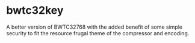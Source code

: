 # bwtc32key
A better version of BWTC32768 with the added benefit of some simple security to fit the resource frugal theme of the compressor and encoding.
